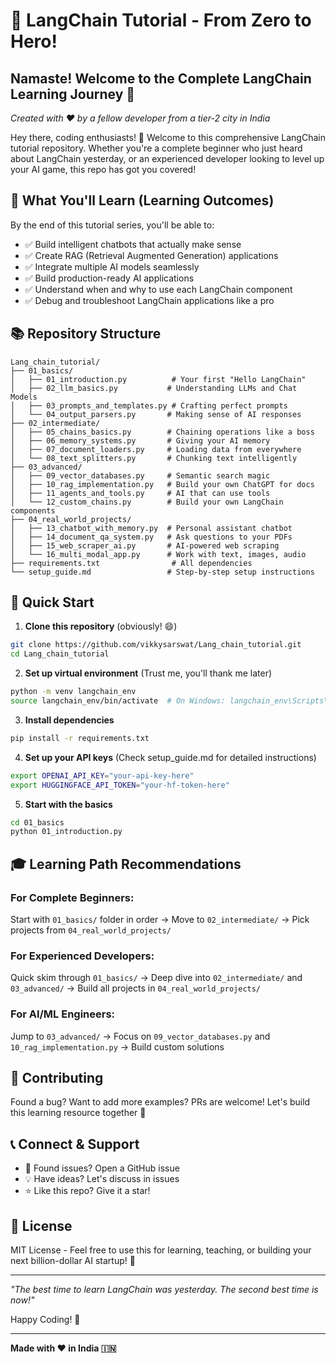 # 🚀 LangChain Tutorial - From Zero to Hero!

## Namaste! Welcome to the Complete LangChain Learning Journey 🙏

*Created with ❤️ by a fellow developer from a tier-2 city in India*

Hey there, coding enthusiasts! 👋 Welcome to this comprehensive LangChain tutorial repository. Whether you're a complete beginner who just heard about LangChain yesterday, or an experienced developer looking to level up your AI game, this repo has got you covered!

## 🎯 What You'll Learn (Learning Outcomes)

By the end of this tutorial series, you'll be able to:
- ✅ Build intelligent chatbots that actually make sense
- ✅ Create RAG (Retrieval Augmented Generation) applications 
- ✅ Integrate multiple AI models seamlessly
- ✅ Build production-ready AI applications
- ✅ Understand when and why to use each LangChain component
- ✅ Debug and troubleshoot LangChain applications like a pro

## 📚 Repository Structure

```
Lang_chain_tutorial/
├── 01_basics/
│   ├── 01_introduction.py          # Your first "Hello LangChain"
│   ├── 02_llm_basics.py           # Understanding LLMs and Chat Models
│   ├── 03_prompts_and_templates.py # Crafting perfect prompts
│   └── 04_output_parsers.py       # Making sense of AI responses
├── 02_intermediate/
│   ├── 05_chains_basics.py        # Chaining operations like a boss
│   ├── 06_memory_systems.py       # Giving your AI memory
│   ├── 07_document_loaders.py     # Loading data from everywhere
│   └── 08_text_splitters.py       # Chunking text intelligently
├── 03_advanced/
│   ├── 09_vector_databases.py     # Semantic search magic
│   ├── 10_rag_implementation.py   # Build your own ChatGPT for docs
│   ├── 11_agents_and_tools.py     # AI that can use tools
│   └── 12_custom_chains.py        # Build your own LangChain components
├── 04_real_world_projects/
│   ├── 13_chatbot_with_memory.py  # Personal assistant chatbot
│   ├── 14_document_qa_system.py   # Ask questions to your PDFs
│   ├── 15_web_scraper_ai.py       # AI-powered web scraping
│   └── 16_multi_modal_app.py      # Work with text, images, audio
├── requirements.txt                # All dependencies
└── setup_guide.md                 # Step-by-step setup instructions
```

## 🚀 Quick Start

1. **Clone this repository** (obviously! 😄)
```bash
git clone https://github.com/vikkysarswat/Lang_chain_tutorial.git
cd Lang_chain_tutorial
```

2. **Set up virtual environment** (Trust me, you'll thank me later)
```bash
python -m venv langchain_env
source langchain_env/bin/activate  # On Windows: langchain_env\Scripts\activate
```

3. **Install dependencies**
```bash
pip install -r requirements.txt
```

4. **Set up your API keys** (Check setup_guide.md for detailed instructions)
```bash
export OPENAI_API_KEY="your-api-key-here"
export HUGGINGFACE_API_TOKEN="your-hf-token-here"
```

5. **Start with the basics**
```bash
cd 01_basics
python 01_introduction.py
```

## 🎓 Learning Path Recommendations

### For Complete Beginners:
Start with `01_basics/` folder in order → Move to `02_intermediate/` → Pick projects from `04_real_world_projects/`

### For Experienced Developers:
Quick skim through `01_basics/` → Deep dive into `02_intermediate/` and `03_advanced/` → Build all projects in `04_real_world_projects/`

### For AI/ML Engineers:
Jump to `03_advanced/` → Focus on `09_vector_databases.py` and `10_rag_implementation.py` → Build custom solutions

## 🤝 Contributing

Found a bug? Want to add more examples? PRs are welcome! Let's build this learning resource together 💪

## 📞 Connect & Support

- 🐛 Found issues? Open a GitHub issue
- 💡 Have ideas? Let's discuss in issues
- ⭐ Like this repo? Give it a star!

## 📄 License

MIT License - Feel free to use this for learning, teaching, or building your next billion-dollar AI startup! 🚀

---

*"The best time to learn LangChain was yesterday. The second best time is now!"* 

Happy Coding! 🎉

---

**Made with ❤️ in India 🇮🇳**
